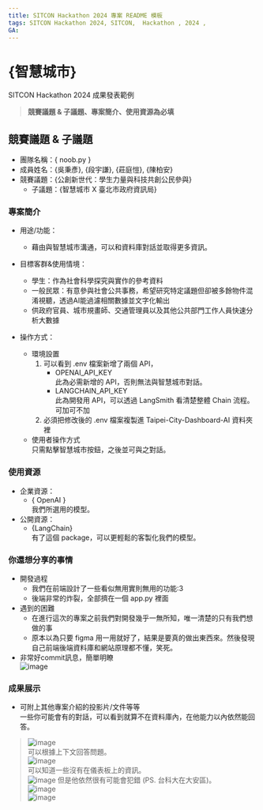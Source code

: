 ```yaml
---
title: SITCON Hackathon 2024 專案 README 模板
tags: SITCON Hackathon 2024, SITCON,  Hackathon , 2024 ,
GA: 
---
```

# {智慧城市}

SITCON Hackathon 2024 成果發表範例

> **競賽議題 & 子議題、專案簡介、使用資源為必填**

## 競賽議題 & 子議題
- 團隊名稱：{ noob.py }
- 成員姓名：{吳秉彥}, {段宇謙}, {莊庭愷}, {陳柏安}
- 競賽議題：{公創新世代：學生力量與科技共創公民參與}
    - 子議題：{智慧城市 X 臺北市政府資訊局}


### 專案簡介
- 用途/功能：
    - 藉由與智慧城市溝通，可以和資料庫對話並取得更多資訊。
- 目標客群&使用情境：
    - 學生：作為社會科學探究與實作的參考資料
    - 一般民眾：有意參與社會公共事務，希望研究特定議題但卻被多餘物件混淆視聽，透過AI能過濾相關數據並文字化輸出
    - 供政府官員、城市規畫師、交通管理員以及其他公共部門工作人員快速分析大數據

- 操作方式：
    - 環境設置
        1. 可以看到 .env 檔案新增了兩個 API，
            * OPENAI_API_KEY<br>
            此為必需新增的 API，否則無法與智慧城市對話。
            * LANGCHAIN_API_KEY<br>
            此為開發用 API，可以透過 LangSmith 看清楚整體 Chain 流程。可加可不加
        2. 必須把修改後的 .env 檔案複製進 Taipei-City-Dashboard-AI 資料夾裡
    - 使用者操作方式<br>
        只需點擊智慧城市按鈕，之後並可與之對話。

### 使用資源
- 企業資源：
    - { OpenAI }<br>
    我們所選用的模型。
- 公開資源：
    - {LangChain}<br>
    有了這個 package，可以更輕鬆的客製化我們的模型。

### 你還想分享的事情
- 開發過程
  - 我們在前端設計了一些看似無用實則無用的功能:3
  - 後端非常的炸裂，全部擠在一個 app.py 裡面
- 遇到的困難
  - 在進行這次的專案之前我們對開發幾乎一無所知，唯一清楚的只有我們想做的事
  - 原本以為只要 figma 用一用就好了，結果是要真的做出東西來。然後發現自己前端後端資料庫和網站原理都不懂，笑死。
- 非常好commit訊息，簡單明瞭<br>
![image](https://hackmd.io/_uploads/SkfcTPvvA.png)

### 成果展示
- 可附上其他專案介紹的投影片/文件等等<br>
一些你可能會有的對話，可以看到就算不在資料庫內，在他能力以內依然能回答。<br>
> ![image](https://github.com/ABB00717/Taipei-City-Dashboard/assets/99705287/979111e6-1bcc-4951-aae5-b7a142bca67c)<br>
可以根據上下文回答問題。<br>
> ![image](https://github.com/ABB00717/Taipei-City-Dashboard/assets/99705287/e78f010c-fbf8-45a2-bdda-63671e547657)<br>
可以知道一些沒有在儀表板上的資訊。<br>
> ![image](https://github.com/ABB00717/Taipei-City-Dashboard/assets/99705287/76d6f23b-ee79-44b4-ad5b-daa323d21569)
但是他依然很有可能會犯錯 (PS. 台科大在大安區)。<br>
> ![image](https://github.com/ABB00717/Taipei-City-Dashboard/assets/99705287/53ab898f-12d8-483b-97bc-d40bcc5e05b6)<br>
> ![image](https://github.com/ABB00717/Taipei-City-Dashboard/assets/99705287/5b8d66ff-8266-45d7-af97-dfd97dbac694)




